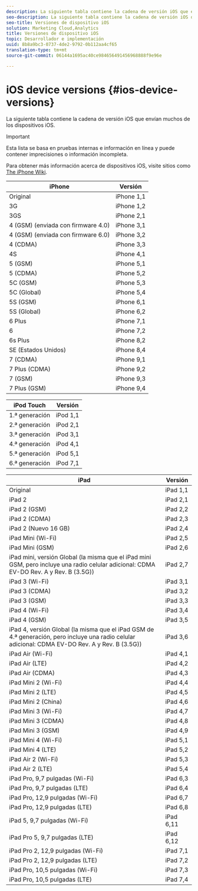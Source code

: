 ```yaml
---
description: La siguiente tabla contiene la cadena de versión iOS que envían muchos de los dispositivos iOS.
seo-description: La siguiente tabla contiene la cadena de versión iOS que envían muchos de los dispositivos iOS.
seo-title: Versiones de dispositivo iOS
solution: Marketing Cloud,Analytics
title: Versiones de dispositivo iOS
topic: Desarrollador e implementación
uuid: 8b8a9bc3-0737-4de2-9792-0b112aa4cf65
translation-type: tm+mt
source-git-commit: 06144a1695ac40ce984656491456968888f9e96e

---
```



# iOS device versions {#ios-device-versions}

La siguiente tabla contiene la cadena de versión iOS que envían muchos de los dispositivos iOS.

>[!IMPORTANT]
>
>Esta lista se basa en pruebas internas e información en línea y puede contener imprecisiones o información incompleta.

Para obtener más información acerca de dispositivos iOS, visite sitios como [The iPhone Wiki](https://theiphonewiki.com/wiki/Models).

| **iPhone** | **Versión** |
|---|---|
| Original | iPhone 1,1 |
| 3G | iPhone 1,2 |
| 3GS | iPhone 2,1 |
| 4 (GSM) (enviada con firmware 4.0) | iPhone 3,1 |
| 4 (GSM) (enviada con firmware 6.0) | iPhone 3,2 |
| 4 (CDMA) | iPhone 3,3 |
| 4S | iPhone 4,1 |
| 5 (GSM) | iPhone 5,1 |
| 5 (CDMA) | iPhone 5,2 |
| 5C (GSM) | iPhone 5,3 |
| 5C (Global) | iPhone 5,4 |
| 5S (GSM) | iPhone 6,1 |
| 5S (Global) | iPhone 6,2 |
| 6 Plus | iPhone 7,1 |
| 6 | iPhone 7,2 |
| 6s Plus | iPhone 8,2 |
| SE (Estados Unidos) | iPhone 8,4 |
| 7 (CDMA) | iPhone 9,1 |
| 7 Plus (CDMA) | iPhone 9,2 |
| 7 (GSM) | iPhone 9,3 |
| 7 Plus (GSM) | iPhone 9,4 |

| **iPod Touch** | **Versión** |
|---|---|
| 1.ª generación | iPod 1,1 |
| 2.ª generación | iPod 2,1 |
| 3.ª generación | iPod 3,1 |
| 4.ª generación | iPod 4,1 |
| 5.ª generación | iPod 5,1 |
| 6.ª generación | iPod 7,1 |

| **iPad** | **Versión** |
|---|---|
| Original | iPad 1,1 |
| iPad 2 | iPad 2,1 |
| iPad 2 (GSM) | iPad 2,2 |
| iPad 2 (CDMA) | iPad 2,3 |
| iPad 2 (Nuevo 16 GB) | iPad 2,4 |
| iPad Mini (Wi-Fi) | iPad 2,5 |
| iPad Mini (GSM) | iPad 2,6 |
| iPad mini, versión Global (la misma que el iPad mini GSM, pero incluye una radio celular adicional: CDMA EV-DO Rev. A y Rev. B (3.5G)) | iPad 2,7 |
| iPad 3 (Wi-Fi) | iPad 3,1 |
| iPad 3 (CDMA) | iPad 3,2 |
| iPad 3 (GSM) | iPad 3,3 |
| iPad 4 (Wi-Fi) | iPad 3,4 |
| iPad 4 (GSM) | iPad 3,5 |
| iPad 4, versión Global (la misma que el iPad GSM de 4.ª generación, pero incluye una radio celular adicional: CDMA EV-DO Rev. A y Rev. B (3.5G)) | iPad 3,6 |
| iPad Air (Wi-Fi) | iPad 4,1 |
| iPad Air (LTE) | iPad 4,2 |
| iPad Air (CDMA) | iPad 4,3 |
| iPad Mini 2 (Wi-Fi) | iPad 4,4 |
| iPad Mini 2 (LTE) | iPad 4,5 |
| iPad Mini 2 (China) | iPad 4,6 |
| iPad Mini 3 (Wi-Fi) | iPad 4,7 |
| iPad Mini 3 (CDMA) | iPad 4,8 |
| iPad Mini 3 (GSM) | iPad 4,9 |
| iPad Mini 4 (Wi-Fi) | iPad 5,1 |
| iPad Mini 4 (LTE) | iPad 5,2 |
| iPad Air 2 (Wi-Fi) | iPad 5,3 |
| iPad Air 2 (LTE) | iPad 5,4 |
| iPad Pro, 9,7 pulgadas (Wi-Fi) | iPad 6,3 |
| iPad Pro, 9,7 pulgadas (LTE) | iPad 6,4 |
| iPad Pro, 12,9 pulgadas (Wi-Fi) | iPad 6,7 |
| iPad Pro, 12,9 pulgadas (LTE) | iPad 6,8 |
| iPad 5, 9,7 pulgadas (Wi-Fi) | iPad 6,11 |
| iPad Pro 5, 9,7 pulgadas (LTE) | iPad 6,12 |
| iPad Pro 2, 12,9 pulgadas (Wi-Fi) | iPad 7,1 |
| iPad Pro 2, 12,9 pulgadas (LTE) | iPad 7,2 |
| iPad Pro, 10,5 pulgadas (Wi-Fi) | iPad 7,3 |
| iPad Pro, 10,5 pulgadas (LTE) | iPad 7,4 |

